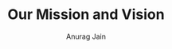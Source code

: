 ---
title: "Our Mission and Vision"
image: "/assets/images/about/anurag sir.png"
quote: "As we grow we must not compromise on the quality and personalized attention we give to every student. That is our strength and our character and we shall strive to preserve it. Keeping character while scaling requires compassion, conviction and resources."
author: "Anurag Jain"


---